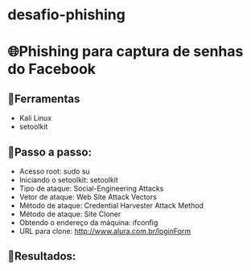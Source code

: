 # desafio-phishing
# 🌐Phishing para captura de senhas do Facebook

## 🔧Ferramentas
- Kali Linux
- setoolkit

## 📂Passo a passo:
- Acesso root: sudo su
- Iniciando o setoolkit: setoolkit
- Tipo de ataque: Social-Engineering Attacks
- Vetor de ataque: Web Site Attack Vectors
- Método de ataque: Credential Harvester Attack Method 
- Método de ataque: Site Cloner
- Obtendo o endereço da máquina: ifconfig
- URL para clone:  http://www.alura.com.br/loginForm

## 🎯Resultados:
